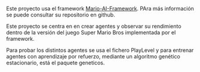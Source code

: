Este proyecto usa el framework [Mario-AI-Framework](https://github.com/amidos2006/Mario-AI-Framework). PAra más información se puede consultar su repositorio en github.

Este proyecto se centra en en crear agentes y observar su rendimiento dentro de la versión del juego Super Mario Bros implementada por el framework.

Para probar los distintos agentes se usa el fichero PlayLevel y para entrenar agentes con aprendizaje por refuerzo, mediante un algoritmo genético estacionario, está el paquete geneticos.
